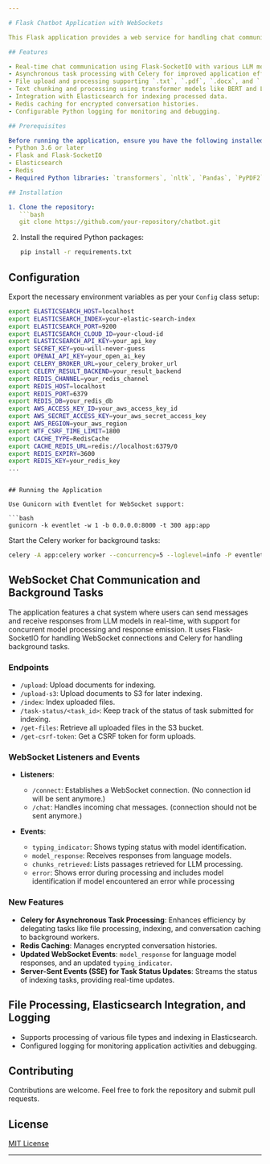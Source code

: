 ```yaml
---

# Flask Chatbot Application with WebSockets

This Flask application provides a web service for handling chat communications with LLM models like GPT-4, GPT-3.5-turbo, and now including Anthropic, using WebSockets. It leverages Flask-SocketIO for real-time communication, integrates Python logging for efficient debugging and monitoring, and utilizes Celery for background task processing. The application also supports file processing and Elasticsearch indexing capabilities, with added Redis caching for encrypted conversation histories.

## Features

- Real-time chat communication using Flask-SocketIO with various LLM models.
- Asynchronous task processing with Celery for improved application efficiency.
- File upload and processing supporting `.txt`, `.pdf`, `.docx`, and `.zip` formats.
- Text chunking and processing using transformer models like BERT and Longformer.
- Integration with Elasticsearch for indexing processed data.
- Redis caching for encrypted conversation histories.
- Configurable Python logging for monitoring and debugging.

## Prerequisites

Before running the application, ensure you have the following installed:
- Python 3.6 or later
- Flask and Flask-SocketIO
- Elasticsearch
- Redis
- Required Python libraries: `transformers`, `nltk`, `Pandas`, `PyPDF2`, `python-docx`, `numpy`, `Flask-SocketIO`, `Celery`, `redis`, etc.

## Installation

1. Clone the repository:
   ```bash
   git clone https://github.com/your-repository/chatbot.git
   ```
2. Install the required Python packages:
   ```bash
   pip install -r requirements.txt
   ```

## Configuration

Export the necessary environment variables as per your `Config` class setup:

```bash
export ELASTICSEARCH_HOST=localhost
export ELASTICSEARCH_INDEX=your-elastic-search-index
export ELASTICSEARCH_PORT=9200
export ELASTICSEARCH_CLOUD_ID=your-cloud-id
export ELASTICSEARCH_API_KEY=your_api_key
export SECRET_KEY=you-will-never-guess
export OPENAI_API_KEY=your_open_ai_key
export CELERY_BROKER_URL=your_celery_broker_url
export CELERY_RESULT_BACKEND=your_result_backend
export REDIS_CHANNEL=your_redis_channel
export REDIS_HOST=localhost
export REDIS_PORT=6379
export REDIS_DB=your_redis_db
export AWS_ACCESS_KEY_ID=your_aws_access_key_id
export AWS_SECRET_ACCESS_KEY=your_aws_secret_access_key
export AWS_REGION=your_aws_region
export WTF_CSRF_TIME_LIMIT=1800
export CACHE_TYPE=RedisCache
export CACHE_REDIS_URL=redis://localhost:6379/0
export REDIS_EXPIRY=3600
export REDIS_KEY=your_redis_key
...
```

```

## Running the Application

Use Gunicorn with Eventlet for WebSocket support:

```bash
gunicorn -k eventlet -w 1 -b 0.0.0.0:8000 -t 300 app:app
```

Start the Celery worker for background tasks:

```bash
celery -A app:celery worker --concurrency=5 --loglevel=info -P eventlet
```

## WebSocket Chat Communication and Background Tasks

The application features a chat system where users can send messages and receive responses from LLM models in real-time, with support for concurrent model processing and response emission. It uses Flask-SocketIO for handling WebSocket connections and Celery for handling background tasks.

### Endpoints

- `/upload`: Upload documents for indexing.
- `/upload-s3`: Upload documents to S3 for later indexing.
- `/index`: Index uploaded files.
- `/task-status/<task_id>`: Keep track of the status of task submitted for indexing.
- `/get-files`: Retrieve all uploaded files in the S3 bucket.
- `/get-csrf-token`: Get a CSRF token for form uploads.

### WebSocket Listeners and Events

- **Listeners**:
  - `/connect`: Establishes a WebSocket connection. (No connection id will be sent anymore.)
  - `/chat`: Handles incoming chat messages. (connection should not be sent anymore.)

- **Events**:
  - `typing_indicator`: Shows typing status with model identification.
  - `model_response`: Receives responses from language models.
  - `chunks_retrieved`: Lists passages retrieved for LLM processing.
  - `error`: Shows error during processing and includes model identification if model encountered an error while processing

### New Features

- **Celery for Asynchronous Task Processing**: Enhances efficiency by delegating tasks like file processing, indexing, and conversation caching to background workers.
- **Redis Caching**: Manages encrypted conversation histories.
- **Updated WebSocket Events**: `model_response` for language model responses, and an updated `typing_indicator`.
- **Server-Sent Events (SSE) for Task Status Updates**: Streams the status of indexing tasks, providing real-time updates.

## File Processing, Elasticsearch Integration, and Logging

- Supports processing of various file types and indexing in Elasticsearch.
- Configured logging for monitoring application activities and debugging.

## Contributing

Contributions are welcome. Feel free to fork the repository and submit pull requests.

## License

[MIT License](https://opensource.org/licenses/MIT)

---
